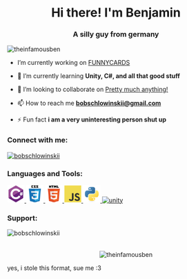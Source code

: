<h1 align="center">Hi there! I'm Benjamin</h1>
<h3 align="center">A silly guy from germany</h3>

<p align="left"> <img src="https://komarev.com/ghpvc/?username=theinfamousben&label=Profile%20views&color=0e75b6&style=flat" alt="theinfamousben" /> </p>

- I’m currently working on [FUNNYCARDS](https://github.com/BSStudiosDE/funnycards-unity)

- 🌱 I’m currently learning **Unity, C#, and all that good stuff**

- 👯 I’m looking to collaborate on [Pretty much anything!](mailto:bobschlowinskii@gmail.com)

- 📫 How to reach me **bobschlowinskii@gmail.com**

- ⚡ Fun fact **i am a very uninteresting person shut up**

<h3 align="left">Connect with me:</h3>
<p align="left">
<a href="https://www.youtube.com/c/bobschlowinskii" target="blank"><img align="center" src="https://raw.githubusercontent.com/rahuldkjain/github-profile-readme-generator/master/src/images/icons/Social/youtube.svg" alt="bobschlowinskii" height="30" width="40" /></a>
</p>

<h3 align="left">Languages and Tools:</h3>
<p align="left"> <a href="https://www.w3schools.com/cs/" target="_blank" rel="noreferrer"> <img src="https://raw.githubusercontent.com/devicons/devicon/master/icons/csharp/csharp-original.svg" alt="csharp" width="40" height="40"/> </a> <a href="https://www.w3schools.com/css/" target="_blank" rel="noreferrer"> <img src="https://raw.githubusercontent.com/devicons/devicon/master/icons/css3/css3-original-wordmark.svg" alt="css3" width="40" height="40"/> </a> <a href="https://www.w3.org/html/" target="_blank" rel="noreferrer"> <img src="https://raw.githubusercontent.com/devicons/devicon/master/icons/html5/html5-original-wordmark.svg" alt="html5" width="40" height="40"/> </a> <a href="https://developer.mozilla.org/en-US/docs/Web/JavaScript" target="_blank" rel="noreferrer"> <img src="https://raw.githubusercontent.com/devicons/devicon/master/icons/javascript/javascript-original.svg" alt="javascript" width="40" height="40"/> </a> <a href="https://www.python.org" target="_blank" rel="noreferrer"> <img src="https://raw.githubusercontent.com/devicons/devicon/master/icons/python/python-original.svg" alt="python" width="40" height="40"/> </a> <a href="https://unity.com/" target="_blank" rel="noreferrer"> <img src="https://www.vectorlogo.zone/logos/unity3d/unity3d-icon.svg" alt="unity" width="40" height="40"/> </a> </p>

<h3 align="left">Support:</h3>
<p><a href="https://ko-fi.com/bobschlowinskii"> <img align="left" src="https://cdn.ko-fi.com/cdn/kofi3.png?v=3" height="50" width="210" alt="bobschlowinskii" /></a></p><br><br>

<p>&nbsp;<img align="center" src="https://github-readme-stats.vercel.app/api?username=theinfamousben&show_icons=true&theme=dark&locale=en" alt="theinfamousben" /></p>

yes, i stole this format, sue me :3
